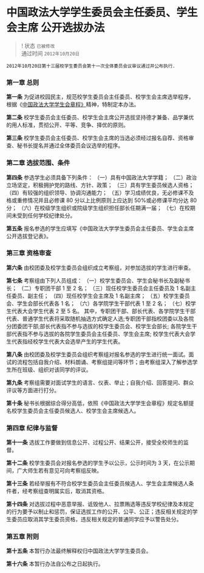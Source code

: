 # 中国政法大学学生委员会主任委员、学生会主席 公开选拔办法

>! 状态 `已被修改` <br>
通过时间 `2012年10月20日`

```text
2012年10月20日第十三届校学生委员会第十一次全体委员会议审议通过并公布执行.
```

### 第一章  总则

**第一条** 为促进校园民主，规范校学生委员会主任委员、校学生会主席选举程序，根据《[中国政法大学学生会章程》](http://doc.rickylee.monster/web/#/4?page_id=22)精神，特制定本办法。

**第二条** 校学生委员会主任委员、校学生会主席公开选拔坚持德才兼备、品学兼优的用人标准，贯彻公开、平等、竞争、择优的原则。

**第三条** 校学生委员会主任委员、校学生会主席的当选必须经过报名自荐、资格审查、秘书长提名并通过全体委员会议选举的程序。

### 第二章  选拔范围、条件

**第四条** 参选学生必须具备下列条件： （一）具有中国政法大学学籍； （二）政治立场坚定，积极拥护党的路线、方针、政策； （三）具有学生委员候选人资格； （四）有较强的组织领导、协调沟通能力； （五）学习成绩优良，无必修课不及格或重修情况并且必修课 80 分以上比例原则上应达到 50%或必修课平均分达 80 分； （六）在校级学生组织或院级学生组织担任部长任期满一届； （七）在校期间未受到任何学校纪律处分。

**第五条** 报名参选的学生应填写《中国政法大学学生委员会主任委员、学生会主席公开选拔登记表》。

### 第三章  资格审查

**第六条** 由校团委及校学生委员会组织成立考察组，对参加选拔的学生进行审查。

**第七条** 考察组由下列人员组成： （一）校学生委员会、学生会秘书长及副秘书长； （二）专职团干部 1 至 2 名； （三）现任校学生委员会主任委员及 1 名副主任委员、副主任； （四）现任校学生会主席及 1 名副主席； （五）校学生委员会、学生会部长代表各 1 名； （六）各学院学生干部代表 1 至 2 名； （七）校学生代表大会学生代表 2 至 5 名。 其中，专职团干部、部长代表、各学院学生干部代表、普通学生代表将采取随机抽选方式确定人选;专职团干部指校团委以及各院分团委团干部;部长代表指不参与选拔的校学生委员会、校学生会部长; 各院学生干部代表指不参与选拔的各院学生委员会主任委员、学生会主席; 校学生代表大会学生代表指经校学生代表大会选举产生的学生代表。

**第八条** 由校团委及校学生委员会组织考察组对报名参选的学生进行统一面试。面试的流程包括自我介绍、材料朗诵、考察组提问等环节；由考察组深入了解参选学生所在班级、组织对该同学的评议。

**第九条** 考察组需要对面试学生的语言、仪表、举止；自我介绍、回答提问、群众评议等方面进行打分。

**第十条** 秘书长根据综合得分高低，依照《中国政法大学学生会章程》规定名额提名校学生委员会主任委员候选人、校学生会主席候选人。

### 第四章  纪律与监督

**第十一条** 选拔工作要做到信息公开、过程公开、结果公开，接受全校师生的监督。

**第十二条** 校学生委员会对报名参选的学生予以公示，公示时间为 3 天，在公示期间，广大师生若有意见可向考察组反映。

**第十三条** 若经举报有不符合校学生委员会主任委员候选人、学生会主席候选人条件者，经考察组查明属实后，取消其资格。

**第十四条** 对选拔过程中恶意举报、诋毁他人、拉票贿选等违反学校纪律及本规定的行为要予以制止和惩罚，保证选拔工作的公开、公平、公正；违反相关规定的学生委员应取消其学生委员资格，违反相关规定的普通同学应予以警告处分。

### 第五章  附则

**第十五条** 本暂行办法最终解释权归中国政法大学学生委员会。

**第十六条** 本暂行办法自公布之日起执行。

